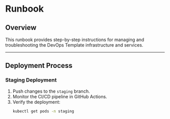 # Runbook

## Overview

This runbook provides step-by-step instructions for managing and troubleshooting the DevOps Template infrastructure and services.

---

## Deployment Process

### Staging Deployment

1. Push changes to the `staging` branch.
2. Monitor the CI/CD pipeline in GitHub Actions.
3. Verify the deployment:
   ```bash
   kubectl get pods -n staging